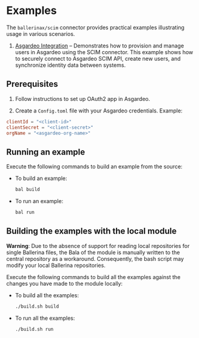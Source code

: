 # Examples

The `ballerinax/scim` connector provides practical examples illustrating usage in various scenarios.

1. [Asgardeo Integration](https://github.com/ballerina-platform/module-ballerinax-scim/tree/main/examples/asgardeo-integration) – Demonstrates how to provision and manage users in Asgardeo using the SCIM connector. This example shows how to securely connect to Asgardeo SCIM API, create new users, and synchronize identity data between systems.

## Prerequisites

1. Follow instructions to set up OAuth2 app in Asgardeo.

2. Create a `Config.toml` file with your Asgardeo credentials. Example:

```toml
clientId = "<client-id>"
clientSecret = "<client-secret>"
orgName = "<asgardeo-org-name>"
```

## Running an example

Execute the following commands to build an example from the source:

* To build an example:

    ```bash
    bal build
    ```

* To run an example:

    ```bash
    bal run
    ```

## Building the examples with the local module

**Warning**: Due to the absence of support for reading local repositories for single Ballerina files, the Bala of the module is manually written to the central repository as a workaround. Consequently, the bash script may modify your local Ballerina repositories.

Execute the following commands to build all the examples against the changes you have made to the module locally:

* To build all the examples:

    ```bash
    ./build.sh build
    ```

* To run all the examples:

    ```bash
    ./build.sh run
    ```

